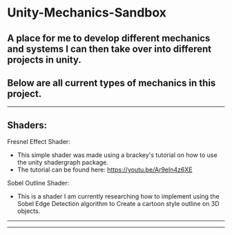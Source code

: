 # Unity-Mechanics-Sandbox
A place for me to develop different mechanics and systems I can then take over into different projects in unity.
----------------------------------------------------------------------------------------------------------------
Below are all current types of mechanics in this project.
----------------------------------------------------------------------------------------------------------------
----------------------------------------------------------------------------------------------------------------
Shaders:
----------------------------------------------------------------------------------------------------------------
Fresnel Effect Shader:
- This simple shader was made using a brackey's tutorial on how to use the unity shadergraph package.
- The tutorial can be found here: https://youtu.be/Ar9eIn4z6XE

Sobel Outline Shader:
- This is a shader I am currently researching how to implement using the Sobel Edge Detection algorithm to Create a cartoon style outline on 3D objects.

----------------------------------------------------------------------------------------------------------------

----------------------------------------------------------------------------------------------------------------
